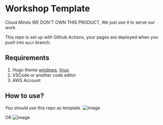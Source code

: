 # Workshop Template
Cloud Minds
WE DON'T OWN THIS PRODUCT, We just use it to serve our work.

This repo is set up with Github Actions, your pages are deployed when you push into `main` branch.

## Requirements
1. Hugo theme [windows](https://gohugo.io/installation/windows/), [linux](https://gohugo.io/installation/linux/)
2. VSCode or another code editor
3. AWS Account

## How to use?
You should use this repo as template.
![image](https://github.com/user-attachments/assets/675d7a9f-8a00-469b-a328-03ec4f4c6f73)

OR
![image](https://github.com/user-attachments/assets/b699794e-50b1-46a7-85cb-b1ad45bdfc75)
